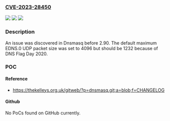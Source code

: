 ### [CVE-2023-28450](https://cve.mitre.org/cgi-bin/cvename.cgi?name=CVE-2023-28450)
![](https://img.shields.io/static/v1?label=Product&message=n%2Fa&color=blue)
![](https://img.shields.io/static/v1?label=Version&message=n%2Fa&color=blue)
![](https://img.shields.io/static/v1?label=Vulnerability&message=n%2Fa&color=brighgreen)

### Description

An issue was discovered in Dnsmasq before 2.90. The default maximum EDNS.0 UDP packet size was set to 4096 but should be 1232 because of DNS Flag Day 2020.

### POC

#### Reference
- https://thekelleys.org.uk/gitweb/?p=dnsmasq.git;a=blob;f=CHANGELOG

#### Github
No PoCs found on GitHub currently.


